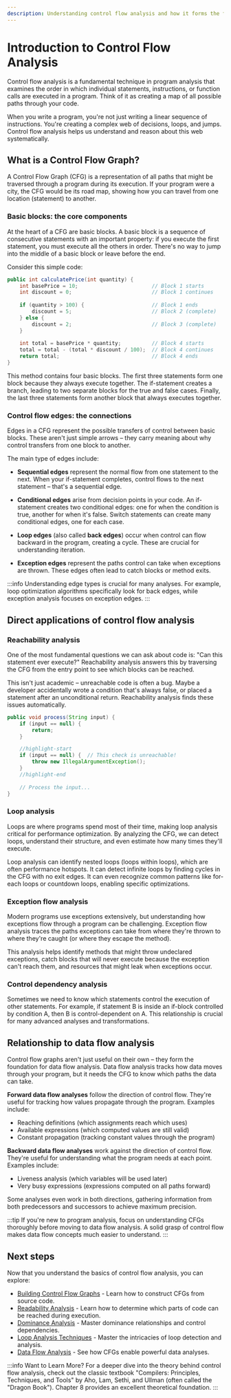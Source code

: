```yaml
---
description: Understanding control flow analysis and how it forms the foundation for advanced program analysis in OpenRewrite.
---
```


# Introduction to Control Flow Analysis

Control flow analysis is a fundamental technique in program analysis that examines the order in which individual statements, instructions, or function calls are executed in a program. Think of it as creating a map of all possible paths through your code.

When you write a program, you're not just writing a linear sequence of instructions. You're creating a complex web of decisions, loops, and jumps. Control flow analysis helps us understand and reason about this web systematically.

## What is a Control Flow Graph?

A Control Flow Graph (CFG) is a representation of all paths that might be traversed through a program during its execution. If your program were a city, the CFG would be its road map, showing how you can travel from one location (statement) to another.

### Basic blocks: the core components

At the heart of a CFG are basic blocks. A basic block is a sequence of consecutive statements with an important property: if you execute the first statement, you must execute all the others in order. There's no way to jump into the middle of a basic block or leave before the end.

Consider this simple code:

```java
public int calculatePrice(int quantity) {
    int basePrice = 10;                        // Block 1 starts
    int discount = 0;                          // Block 1 continues
    
    if (quantity > 100) {                      // Block 1 ends
        discount = 5;                          // Block 2 (complete)
    } else {
        discount = 2;                          // Block 3 (complete)
    }
    
    int total = basePrice * quantity;          // Block 4 starts
    total = total - (total * discount / 100);  // Block 4 continues
    return total;                              // Block 4 ends
}
```

This method contains four basic blocks. The first three statements form one block because they always execute together. The if-statement creates a branch, leading to two separate blocks for the true and false cases. Finally, the last three statements form another block that always executes together.

### Control flow edges: the connections

Edges in a CFG represent the possible transfers of control between basic blocks. These aren't just simple arrows – they carry meaning about why control transfers from one block to another.

The main type of edges include:

* **Sequential edges** represent the normal flow from one statement to the next. When your if-statement completes, control flows to the next statement – that's a sequential edge.

* **Conditional edges** arise from decision points in your code. An if-statement creates two conditional edges: one for when the condition is true, another for when it's false. Switch statements can create many conditional edges, one for each case.

* **Loop edges** (also called **back edges**) occur when control can flow backward in the program, creating a cycle. These are crucial for understanding iteration.

* **Exception edges** represent the paths control can take when exceptions are thrown. These edges often lead to catch blocks or method exits.

:::info
Understanding edge types is crucial for many analyses. For example, loop optimization algorithms specifically look for back edges, while exception analysis focuses on exception edges.
:::

## Direct applications of control flow analysis

### Reachability analysis

One of the most fundamental questions we can ask about code is: "Can this statement ever execute?" Reachability analysis answers this by traversing the CFG from the entry point to see which blocks can be reached.

This isn't just academic – unreachable code is often a bug. Maybe a developer accidentally wrote a condition that's always false, or placed a statement after an unconditional return. Reachability analysis finds these issues automatically.

```java
public void process(String input) {
    if (input == null) {
        return;
    }

    //highlight-start
    if (input == null) {  // This check is unreachable!
        throw new IllegalArgumentException();
    }
    //highlight-end
    
    // Process the input...
}
```

### Loop analysis

Loops are where programs spend most of their time, making loop analysis critical for performance optimization. By analyzing the CFG, we can detect loops, understand their structure, and even estimate how many times they'll execute.

Loop analysis can identify nested loops (loops within loops), which are often performance hotspots. It can detect infinite loops by finding cycles in the CFG with no exit edges. It can even recognize common patterns like for-each loops or countdown loops, enabling specific optimizations.

### Exception flow analysis

Modern programs use exceptions extensively, but understanding how exceptions flow through a program can be challenging. Exception flow analysis traces the paths exceptions can take from where they're thrown to where they're caught (or where they escape the method).

This analysis helps identify methods that might throw undeclared exceptions, catch blocks that will never execute because the exception can't reach them, and resources that might leak when exceptions occur.

### Control dependency analysis

Sometimes we need to know which statements control the execution of other statements. For example, if statement B is inside an if-block controlled by condition A, then B is control-dependent on A. This relationship is crucial for many advanced analyses and transformations.

## Relationship to data flow analysis

Control flow graphs aren't just useful on their own – they form the foundation for data flow analysis. Data flow analysis tracks how data moves through your program, but it needs the CFG to know which paths the data can take.

**Forward data flow analyses** follow the direction of control flow. They're useful for tracking how values propagate through the program. Examples include:

* Reaching definitions (which assignments reach which uses)
* Available expressions (which computed values are still valid)
* Constant propagation (tracking constant values through the program)

**Backward data flow analyses** work against the direction of control flow. They're useful for understanding what the program needs at each point. Examples include:

* Liveness analysis (which variables will be used later)
* Very busy expressions (expressions computed on all paths forward)

Some analyses even work in both directions, gathering information from both predecessors and successors to achieve maximum precision.

:::tip
If you're new to program analysis, focus on understanding CFGs thoroughly before moving to data flow analysis. A solid grasp of control flow makes data flow concepts much easier to understand.
:::

## Next steps

Now that you understand the basics of control flow analysis, you can explore:

* [Building Control Flow Graphs](./building-cfgs.md) - Learn how to construct CFGs from source code.
* [Readability Analysis](./reachability-analysis.md) - Learn how to determine which parts of code can be reached during execution.
* [Dominance Analysis](./dominance-analysis.md) - Master dominance relationships and control dependencies.
* [Loop Analysis Techniques](./loop-analysis.md) - Master the intricacies of loop detection and analysis.
* [Data Flow Analysis](../data-flow/introduction.md) - See how CFGs enable powerful data analyses.

:::info Want to Learn More?
For a deeper dive into the theory behind control flow analysis, check out the classic textbook "Compilers: Principles, Techniques, and Tools" by Aho, Lam, Sethi, and Ullman (often called the "Dragon Book"). Chapter 8 provides an excellent theoretical foundation.
:::